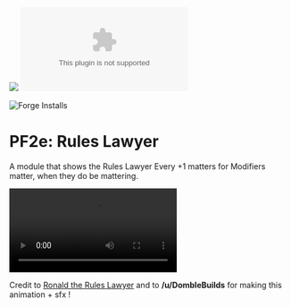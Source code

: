 ![](https://img.shields.io/badge/Foundry-v11-informational)
![Latest Release Download Count](https://img.shields.io/github/downloads/ChasarooniZ/pf2e-rules-lawyer/latest/module.zip)

<!--- Forge Bazaar Install % Badge -->
<!--- replace <your-module-name> with the `name` in your manifest -->
![Forge Installs](https://img.shields.io/badge/dynamic/json?label=Forge%20Installs&query=package.installs&suffix=%25&url=https%3A%2F%2Fforge-vtt.com%2Fapi%2Fbazaar%2Fpackage%2Fpf2e-rpg-numbers&colorB=4aa94a)


# PF2e: Rules Lawyer
A module that shows the Rules Lawyer Every +1 matters for Modifiers matter, when they do be mattering.

![+1 Matters](https://github.com/ChasarooniZ/Pf2e-Rules-Lawyer/blob/master/resources/%2B1matters.webm)

Credit to [Ronald the Rules Lawyer](https://www.youtube.com/@TheRulesLawyerRPG) and to **/u/DombleBuilds** for making this animation + sfx !
